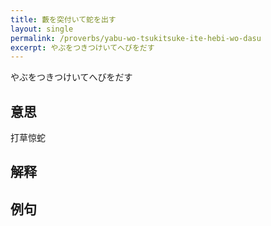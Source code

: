 ```yaml
---
title: 藪を突付いて蛇を出す
layout: single
permalink: /proverbs/yabu-wo-tsukitsuke-ite-hebi-wo-dasu
excerpt: やぶをつきつけいてへびをだす
---
```


やぶをつきつけいてへびをだす

## 意思

打草惊蛇

## 解释

## 例句

